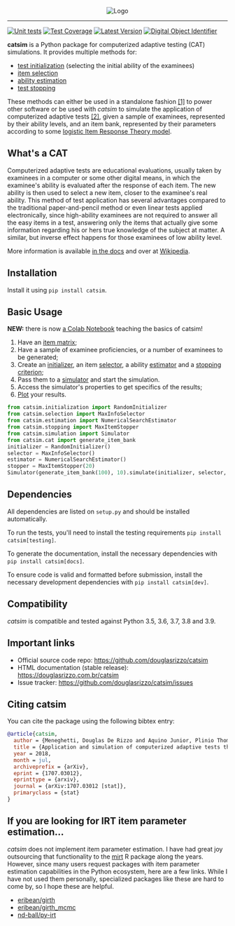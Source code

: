 <p align="center">
  <img src="sphinx/logo_text.svg?sanitize=true" alt="Logo" />
</p>

------------------------------------------------------------------------

[![Unit tests](https://github.com/douglasrizzo/catsim/actions/workflows/test-on-push.yml/badge.svg)](https://github.com/douglasrizzo/catsim/actions/workflows/test-on-push.yml)
[![Test Coverage](https://coveralls.io/repos/github/douglasrizzo/catsim/badge.svg?branch=master)](https://coveralls.io/github/douglasrizzo/catsim?branch=master)
[![Latest Version](https://badge.fury.io/py/catsim.svg)](https://badge.fury.io/py/catsim)
[![Digital Object Identifier](https://zenodo.org/badge/doi/10.5281/zenodo.46420.svg)](http://dx.doi.org/10.5281/zenodo.46420)

**catsim** is a Python package for computerized adaptive testing (CAT)
simulations. It provides multiple methods for:

- [test initialization](https://douglasrizzo.com.br/catsim/initialization.html) (selecting the initial ability of the examinees)
- [item selection](https://douglasrizzo.com.br/catsim/selection.html)
- [ability estimation](https://douglasrizzo.com.br/catsim/estimation.html)
- [test stopping](https://douglasrizzo.com.br/catsim/stopping.html)

These methods can either be used in a standalone fashion
[\[1\]](https://douglasrizzo.com.br/catsim/introduction.html#autonomous-usage)
to power other software or be used with *catsim* to simulate the
application of computerized adaptive tests
[\[2\]](https://douglasrizzo.com.br/catsim/introduction.html#running-simulations),
given a sample of examinees, represented by their ability levels,
and an item bank, represented by their parameters according to some
[logistic Item Response Theory
model](https://douglasrizzo.com.br/catsim/introduction.html#item-response-theory-models).

## What's a CAT

Computerized adaptive tests are educational evaluations, usually taken
by examinees in a computer or some other digital means, in which the
examinee\'s ability is evaluated after the response of each item.
The new ability is then used to select a new item, closer to the
examinee\'s real ability. This method of test application has
several advantages compared to the traditional paper-and-pencil method
or even linear tests applied electronically, since high-ability
examinees are not required to answer all the easy items in a test,
answering only the items that actually give some information regarding
his or hers true knowledge of the subject at matter. A similar, but
inverse effect happens for those examinees of low ability level.

More information is available [in the
docs](https://douglasrizzo.com.br/catsim/introduction.html) and over
at
[Wikipedia](https://en.wikipedia.org/wiki/Computerized_adaptive_testing).

## Installation

Install it using `pip install catsim`.

## Basic Usage

**NEW:** there is now [a Colab Notebook](https://colab.research.google.com/drive/1dBcpXxHuc9YXv9yGllxlahx585hEmdbn?usp=sharing) teaching the basics of catsim!

1.  Have an [item matrix](https://douglasrizzo.com.br/catsim/item_matrix.html);
2.  Have a sample of examinee proficiencies, or a number of examinees to be generated;
3.  Create an [initializer](https://douglasrizzo.com.br/catsim/initialization.html),
    an item [selector](https://douglasrizzo.com.br/catsim/selection.html), a
    ability [estimator](https://douglasrizzo.com.br/catsim/estimation.html)
    and a [stopping criterion](https://douglasrizzo.com.br/catsim/stopping.html);
4.  Pass them to a [simulator](https://douglasrizzo.com.br/catsim/simulation.html)
    and start the simulation.
5.  Access the simulator\'s properties to get specifics of the results;
6.  [Plot](https://douglasrizzo.com.br/catsim/plot.html) your results.

```python
from catsim.initialization import RandomInitializer
from catsim.selection import MaxInfoSelector
from catsim.estimation import NumericalSearchEstimator
from catsim.stopping import MaxItemStopper
from catsim.simulation import Simulator
from catsim.cat import generate_item_bank
initializer = RandomInitializer()
selector = MaxInfoSelector()
estimator = NumericalSearchEstimator()
stopper = MaxItemStopper(20)
Simulator(generate_item_bank(100), 10).simulate(initializer, selector, estimator, stopper)
```

## Dependencies

All dependencies are listed on `setup.py` and should be installed
automatically.

To run the tests, you\'ll need to install the testing requirements
`pip install catsim[testing]`.

To generate the documentation, install the necessary dependencies with `pip install catsim[docs]`.

To ensure code is valid and formatted before submission, install the necessary development dependencies with `pip install catsim[dev]`.

## Compatibility

*catsim* is compatible and tested against Python 3.5, 3.6, 3.7, 3.8 and 3.9.

## Important links

-   Official source code repo: <https://github.com/douglasrizzo/catsim>
-   HTML documentation (stable release):
    <https://douglasrizzo.com.br/catsim>
-   Issue tracker: <https://github.com/douglasrizzo/catsim/issues>

## Citing catsim

You can cite the package using the following bibtex entry:

```bibtex
@article{catsim,
  author = {Meneghetti, Douglas De Rizzo and Aquino Junior, Plinio Thomaz},
  title = {Application and simulation of computerized adaptive tests through the package catsim},
  year = 2018,
  month = jul,
  archiveprefix = {arXiv},
  eprint = {1707.03012},
  eprinttype = {arxiv},
  journal = {arXiv:1707.03012 [stat]},
  primaryclass = {stat}
}
```

## If you are looking for IRT item parameter estimation...

_catsim_ does not implement item parameter estimation. I have had great joy outsourcing that functionality to the [mirt](https://cran.r-project.org/web//packages/mirt/) R package along the years. However, since many users request packages with item parameter estimation capabilities in the Python ecosystem, here are a few links. While I have not used them personally, specialized packages like these are hard to come by, so I hope these are helpful.

- [eribean/girth](https://github.com/eribean/girth)
- [eribean/girth_mcmc](https://github.com/eribean/girth_mcmc)
- [nd-ball/py-irt](https://github.com/nd-ball/py-irt)
